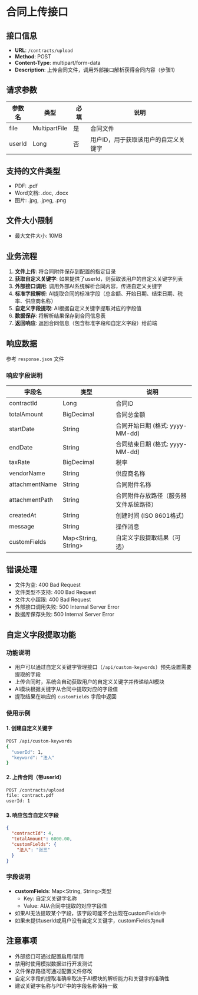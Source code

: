 # 合同上传接口

## 接口信息
- **URL**: `/contracts/upload`
- **Method**: POST
- **Content-Type**: multipart/form-data
- **Description**: 上传合同文件，调用外部接口解析获得合同内容（步骤1）

## 请求参数
| 参数名 | 类型 | 必填 | 说明 |
|--------|------|------|------|
| file | MultipartFile | 是 | 合同文件 |
| userId | Long | 否 | 用户ID，用于获取该用户的自定义关键字 |

## 支持的文件类型
- PDF: .pdf
- Word文档: .doc, .docx  
- 图片: .jpg, .jpeg, .png

## 文件大小限制
- 最大文件大小: 10MB

## 业务流程
1. **文件上传**: 将合同附件保存到配置的指定目录
2. **获取自定义关键字**: 如果提供了userId，则获取该用户的自定义关键字列表
3. **外部接口调用**: 调用外部AI系统解析合同内容，传递自定义关键字
4. **标准字段解析**: AI提取合同的标准字段（总金额、开始日期、结束日期、税率、供应商名称）
5. **自定义字段提取**: AI根据自定义关键字提取对应的字段值
6. **数据保存**: 将解析结果保存到合同信息表
7. **返回响应**: 返回合同信息（包含标准字段和自定义字段）给前端

## 响应数据
参考 `response.json` 文件

### 响应字段说明
| 字段名 | 类型 | 说明 |
|--------|------|------|
| contractId | Long | 合同ID |
| totalAmount | BigDecimal | 合同总金额 |
| startDate | String | 合同开始日期 (格式: yyyy-MM-dd) |
| endDate | String | 合同结束日期 (格式: yyyy-MM-dd) |
| taxRate | BigDecimal | 税率 |
| vendorName | String | 供应商名称 |
| attachmentName | String | 合同附件名称 |
| attachmentPath | String | 合同附件存放路径（服务器文件系统路径） |
| createdAt | String | 创建时间 (ISO 8601格式) |
| message | String | 操作消息 |
| customFields | Map<String, String> | 自定义字段提取结果（可选） |

## 错误处理
- 文件为空: 400 Bad Request
- 文件类型不支持: 400 Bad Request  
- 文件大小超限: 400 Bad Request
- 外部接口调用失败: 500 Internal Server Error
- 数据库保存失败: 500 Internal Server Error

## 自定义字段提取功能

### 功能说明
- 用户可以通过自定义关键字管理接口（`/api/custom-keywords`）预先设置需要提取的字段
- 上传合同时，系统会自动获取用户的自定义关键字并传递给AI模块
- AI模块根据关键字从合同中提取对应的字段值
- 提取结果在响应的 `customFields` 字段中返回

### 使用示例

#### 1. 创建自定义关键字
```bash
POST /api/custom-keywords
{
  "userId": 1,
  "keyword": "法人"
}
```

#### 2. 上传合同（带userId）
```bash
POST /contracts/upload
file: contract.pdf
userId: 1
```

#### 3. 响应包含自定义字段
```json
{
  "contractId": 4,
  "totalAmount": 6000.00,
  "customFields": {
    "法人": "张三"
  }
}
```

### 字段说明
- **customFields**: Map<String, String>类型
  - Key: 自定义关键字名称
  - Value: AI从合同中提取的对应字段值
- 如果AI无法提取某个字段，该字段可能不会出现在customFields中
- 如果未提供userId或用户没有自定义关键字，customFields为null

## 注意事项
- 外部接口可通过配置启用/禁用
- 禁用时使用模拟数据进行开发测试
- 文件保存路径可通过配置文件修改
- 自定义字段的提取准确率取决于AI模块的解析能力和关键字的准确性
- 建议关键字名称与PDF中的字段名称保持一致
